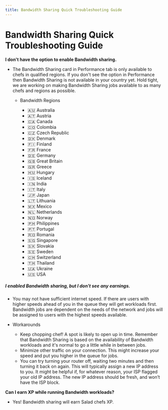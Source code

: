 ```yaml
---
title: Bandwidth Sharing Quick Troubleshooting Guide
---
```


# Bandwidth Sharing Quick Troubleshooting Guide

**I don't have the option to enable Bandwidth sharing.**

- The Bandwidth Sharing card in Performance tab is only available to chefs in qualified regions. If you don't see the option in Performance then Bandwidth Sharing is not available in your country yet. Hold tight, we are working on making Bandwidth Sharing jobs available to as many chefs and regions as possible. 
  
  - Bandwidth Regions
    
    - 🇦🇺 Australia
    - 🇦🇹 Austria
    - 🇨🇦 Canada
    - 🇨🇴 Colombia
    - 🇨🇿 Czech Republic
    - 🇩🇰 Denmark
    - 🇫🇮 Finland
    - 🇫🇷 France
    - 🇩🇪 Germany
    - 🇬🇧 Great Britain
    - 🇬🇷 Greece
    - 🇭🇺 Hungary
    - 🇮🇸 Iceland
    - 🇮🇳 India
    - 🇮🇹 Italy
    - 🇯🇵 Japan
    - 🇱🇹 Lithuania
    - 🇲🇽 Mexico
    - 🇳🇱 Netherlands
    - 🇳🇴 Norway
    - 🇵🇭 Philippines
    - 🇵🇹 Portugal
    - 🇷🇴 Romania
    - 🇸🇬 Singapore
    - 🇸🇰 Slovakia
    - 🇸🇪 Sweden
    - 🇨🇭 Switzerland
    - 🇹🇭 Thailand
    - 🇺🇦 Ukraine
    - 🇺🇸 USA

##### I enabled Bandwidth sharing, but I don't see any earnings.

- You may not have sufficient internet speed. If there are users with higher speeds ahead of you in the queue they will get workloads first. Bandwidth jobs are dependent on the needs of the network and jobs will be assigned to users with the highest speeds available.
- Workarounds  
  
  - Keep chopping chef! A spot is likely to open up in time. Remember that Bandwidth Sharing is based on the availability of Bandwidth workloads and it's normal to go a little while in between jobs.
  - Minimize other traffic on your connection. This might increase your speed and put you higher in the queue for jobs.
  - You can try turning your router off, waiting two minutes and then turning it back on again. This will typically assign a new IP address to you. It might be helpful if, for whatever reason, your ISP flagged your old IP address. The new IP address should be fresh, and won’t have the ISP block.

**Can I earn XP while running Bandwidth workloads?** 

- Yes! Bandwidth sharing will earn Salad chefs XP.
